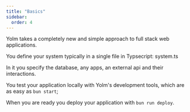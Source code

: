 ```yaml
---
title: "Basics"
sidebar:
  order: 4
---
```


Yolm takes a completely new and simple approach to full stack web applications.

You define your system typically in a single file in Typsecript: system.ts

In it you specify the database, any apps, an external api and their interactions.

You test your application locally with Yolm's development tools, which are as easy as `bun start`;

When you are ready you deploy your application with `bun run deploy`.
